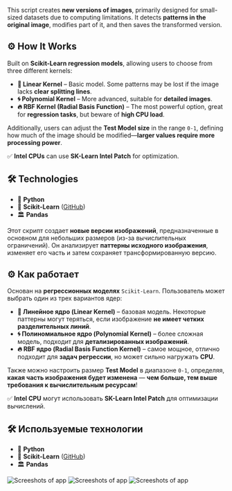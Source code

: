 This script creates **new versions of images**, primarily designed for small-sized datasets due to computing limitations. It detects **patterns in the original image**, modifies part of it, and then saves the transformed version.  

## ⚙️ How It Works  
Built on **Scikit-Learn regression models**, allowing users to choose from three different kernels:  

- **📏 Linear Kernel** – Basic model. Some patterns may be lost if the image lacks **clear splitting lines**.  
- **🌀 Polynomial Kernel** – More advanced, suitable for **detailed images**.  
- **🔥 RBF Kernel (Radial Basis Function)** – The most powerful option, great for **regression tasks**, but beware of **high CPU load**.  

Additionally, users can adjust the **Test Model size** in the range `0-1`, defining how much of the image should be modified—**larger values require more processing power**.  

✅ **Intel CPUs** can use **SK-Learn Intel Patch** for optimization.  

## 🛠️ Technologies  
- 🐍 **Python**  
- 🤖 **Scikit-Learn** ([GitHub](https://github.com/scikit-learn/scikit-learn))  
- 🏛️ **Pandas**  


Этот скрипт создает **новые версии изображений**, предназначенные в основном для небольших размеров (из-за вычислительных ограничений). Он анализирует **паттерны исходного изображения**, изменяет его часть и затем сохраняет трансформированную версию.  

## ⚙️ Как работает  
Основан на **регрессионных моделях** `Scikit-Learn`. Пользователь может выбрать один из трех вариантов ядер:  

- **📏 Линейное ядро (Linear Kernel)** – базовая модель. Некоторые паттерны могут теряться, если изображение **не имеет четких разделительных линий**.  
- **🌀 Полиномиальное ядро (Polynomial Kernel)** – более сложная модель, подходит для **детализированных изображений**.  
- **🔥 RBF ядро (Radial Basis Function Kernel)** – самое мощное, отлично подходит для **задач регрессии**, но может сильно нагружать **CPU**.  

Также можно настроить размер **Test Model** в диапазоне `0-1`, определяя, **какая часть изображения будет изменена** — **чем больше, тем выше требования к вычислительным ресурсам**!  

✅ **Intel CPU** могут использовать **SK-Learn Intel Patch** для оптимизации вычислений.  

## 🛠️ Используемые технологии  
- 🐍 **Python**  
- 🤖 **Scikit-Learn** ([GitHub](https://github.com/scikit-learn/scikit-learn))  
- 🏛️ **Pandas**  


![Screeshots of app](/assets/images/saaampl.png)
![Screeshots of app](/assets/images/saaampl_result_Poly_test_size_.png)
![Screeshots of app](/assets/images/saaampl_result_RBF_test_size_0.9.png)
